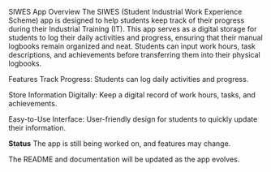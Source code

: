 SIWES App
Overview
The SIWES (Student Industrial Work Experience Scheme) app is designed to help students keep track of their progress during their Industrial Training (IT). This app serves as a digital storage for students to log their daily activities and progress, ensuring that their manual logbooks remain organized and neat. Students can input work hours, task descriptions, and achievements before transferring them into their physical logbooks.

Features
Track Progress: Students can log daily activities and progress.

Store Information Digitally: Keep a digital record of work hours, tasks, and achievements.

Easy-to-Use Interface: User-friendly design for students to quickly update their information.


**Status**
The app is still being worked on, and features may change.

The README and documentation will be updated as the app evolves.

